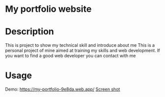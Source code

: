 # My portfolio website

# Description

This is project to show my technical skill and introduce about me
This is a personal project of mine aimed at training my skills and web development. If you want to find a good web developer you can contact with me

# Usage

Demo: https://my-portfolio-9e8da.web.app/
[Screen shot](https://res.cloudinary.com/multichoice/image/upload/v1643884684/screenshot_2_pmef0n.png)
